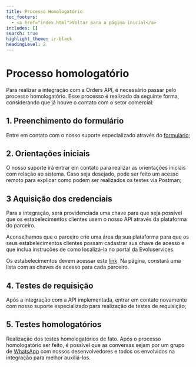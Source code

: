 ```yaml
---
title: Processo Homologatório
toc_footers:
  - <a href="index.html">Voltar para a página inicial</a>
includes: []
search: true
highlight_theme: ir-black
headingLevel: 2
---
```


# Processo homologatório

Para realizar a integração com a Orders API, é necessário passar pelo processo homologatório. Esse processo é realizado da seguinte forma, considerando que já houve o contato com o setor comercial:

## 1. Preenchimento do formulário
Entre em contato com o nosso suporte especializado através do [formulário](https://bit.ly/396FwNF);

## 2. Orientações iniciais
O nosso suporte irá entrar em contato para realizar as orientações iniciais com relação ao sistema. Caso seja desejado, pode ser feito um acesso remoto para explicar como podem ser realizados os testes via Postman;

## 3 Aquisição dos credenciais
Para a integração, será providenciada uma chave para que seja possível que os estabelecimentos clientes usem o nosso API através da plataforma do parceiro. 

Aconselhamos que o parceiro crie uma área da sua plataforma para que os seus estabelecimentos clientes possam cadastrar sua chave de acesso e que inclua instruções de como localizá-la no portal da Evoluservices.

Os estabelecimentos devem acessar este [link](https://www.evoluservices.com/merchant/partner-integrations). Na página, constará uma lista com as chaves de acesso para cada parceiro.

## 4. Testes de requisição
Após a integração com a API implementada, entrar em contato novamente com nosso suporte especializado para realização de testes de requisição;

## 5. Testes homologatórios
Realização dos testes homologatórios de fato.
Após o processo homologatório ser feito, é possível que as conversas sejam por um grupo de [WhatsApp](https://api.whatsapp.com/send?phone=5511933679024) com nossos desenvolvedores e todos os envolvidos na integração para melhor auxiliá-los.